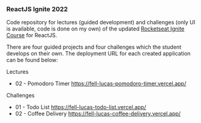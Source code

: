 ### ReactJS Ignite 2022

Code repository for lectures (guided development) and challenges (only UI is available, code is done on my own) of the updated [Rocketseat Ignite Course](https://www.rocketseat.com.br/lp/ignite-neo4j) for ReactJS.

There are four guided projects and four challenges which the student develops on their own. The deployment URL for each created application can be found below:

Lectures

 * 02 - Pomodoro Timer https://fell-lucas-pomodoro-timer.vercel.app/

Challenges

* 01 - Todo List https://fell-lucas-todo-list.vercel.app/
* 02 - Coffee Delivery https://fell-lucas-coffee-delivery.vercel.app/
